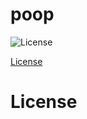 # poop

  ![License](https://img.shields.io/badge/License-BSD-blue.svg)

  [License](#License)

  # License


